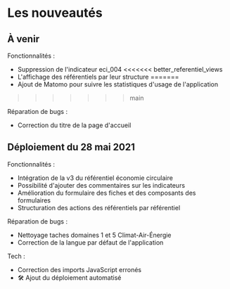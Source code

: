 # Les nouveautés

## À venir

Fonctionnalités :
- Suppression de l'indicateur eci_004
<<<<<<< better_referentiel_views
- L'affichage des référentiels par leur structure
=======
-  Ajout de Matomo pour suivre les statistiques d'usage de l'application
>>>>>>> main

Réparation de bugs :
- Correction du titre de la page d'accueil

## Déploiement du 28 mai 2021

Fonctionnalités :
  - Intégration de la v3 du référentiel économie circulaire
  - Possibilité d'ajouter des commentaires sur les indicateurs
  - Amélioration du formulaire des fiches et des composants des formulaires
  - Structuration des actions des référentiels par référentiel

Réparation de bugs :
  - Nettoyage taches domaines 1 et 5 Climat-Air-Énergie
  - Correction de la langue par défaut de l'application

Tech :
  - Correction des imports JavaScript erronés
  - 🛠️ Ajout du déploiement automatisé
